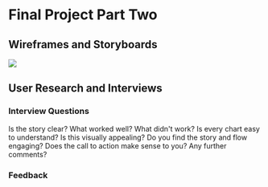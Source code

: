 # Final Project Part Two
## Wireframes and Storyboards

<div class="flourish-embed flourish-sankey" data-src="visualisation/5527700"><script src="https://public.flourish.studio/resources/embed.js"></script></div>

<img src="https://hhejran.github.io/Portfolio/chart1.jpg">

## User Research and Interviews
### Interview Questions
Is the story clear?
What worked well? What didn't work?
Is every chart easy to understand?
Is this visually appealing?
Do you find the story and flow engaging?
Does the call to action make sense to you?
Any further comments?

### Feedback



